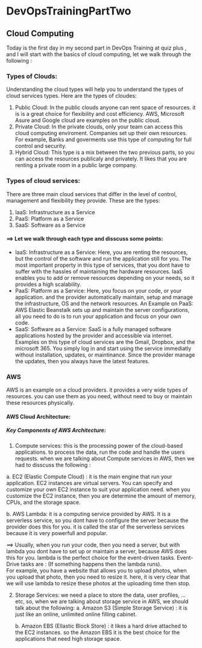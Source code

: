 # DevOpsTrainingPartTwo 

## Cloud Computing
Today is the first day in my second part in DevOps Training at quiz plus , and I will start with the basics of cloud computing, let we walk through the following :   

### Types of Clouds:   
Understanding the cloud types will help you to understand the types of cloud services types. Here are the types of cloudes:   
1. Public Cloud: In the public clouds anyone can rent space of resources. it is is a great choice for flexibility and cost efficiency. AWS, Microsoft Asure and Google cloud are examples on the public cloud.
2. Private Cloud: In the private clouds, only your team can access this cloud computing enviroment. Companies set up their own resources. For example, Banks and goverments use this type of computing for full control and security.
3. Hybrid Cloud: This type is a mix between the two previous parts, so you can access the resources publicaly and privately. It likes that you are renting a private room in a public large company.

### Types of cloud services:   
There are three main cloud services that differ in the level of control, management and flexibility they provide. These are the types:  
1. IaaS: Infrastructure as a Service
2. PaaS: Platform as a Service
3. SaaS: Software as a Service 

#### ==> Let we walk through each type and disscuss some points:       
* IaaS: Infrastructure as a Service: Here, you are renting the resources, but the control of the software and run the application still for you. The most important property in this type of services, that you dont have to suffer with the hassles of maintaining the hardware resources.
IaaS enables you to add or remove resources depending on your needs, so it provides a high scalability.
* PaaS: Platform as a Service: Here, you focus on your code, or your application. and the provider automatically maintain, setup and manage the infrastructure, OS and the network resources. An Example on PaaS: AWS Elastic Beanstalk sets up and maintain the server configurations, all you need to do is to run your application and focus on your own code.   
* SaaS: Software as a Service: SaaS is a fully managed software applications hosted by the provider and accessible via internet. Examples on this type of cloud services are the Gmail, Dropbox, and the microsoft 365. You simply log in and start using the service immediatly without installation, updates, or maintinance. Since the provider manage the updates, then you always have the latest features.

### AWS 
AWS is an example on a cloud providers. it provides a very wide types of resources. you can use them as you need, without need to buy or maintain these resources physically.   

#### AWS Cloud Architecture:   

##### Key Components of AWS Architecture:  
1. Compute services: this is the processing power of the cloud-based applications. to process the data, run the code and handle the users requests.
   when we are talking about Compute services in AWS, then we had to disscuss the following :
   
a. EC2 (Elastic Compute Cloud) : it is the main engine that run your application. EC2 instances are virtual servers. You can specify and customize your own EC2 instance to suit your application need. when you customize the EC2 instance, then you are determine the amount of memory, CPUs, and the storage space.   

b. AWS Lambda: it is a computing service provided by AWS. It is a serverless service, so you dont have to configure the server because the provider does this for you. it is called the star of the serverless services because it is very powerfull and popular.


==> Usually, when you run your code, then you need a server, but with lambda you dont have to set up or maintain a server, because AWS does this for you.  lambda is the perfect choice for the event-driven tasks. Event-Drive  tasks are : (If something happens then the lambda runs).    
For example, you have a website that allows you to upload photos, when you upload that photo, then you need to resize it. here, it is very clear that we will use lambda to resize these photos at the uploading time then stop.     

2. Storage Services: we need a place to store the data, user profiles, ... etc, so, when we are talking about storage service in AWS, we should talk about the following:
   a. Amazon S3 (Simple Storage Service) : it is just like an online, unlimited online filling cabinet.
   
   b. Amazon EBS (Ellastic Block Store)  : it likes a hard drive attached to the EC2 instances. so the Amazon EBS it is the best choice for the applications that need high storage space.
    




  
